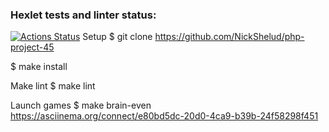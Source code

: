 ### Hexlet tests and linter status:
[![Actions Status](https://github.com/drozdiam/php-project-45/workflows/hexlet-check/badge.svg)](https://github.com/drozdiam/php-project-45/actions)
Setup
$ git clone https://github.com/NickShelud/php-project-45

$ make install

Make lint
$ make lint

Launch games
$ make brain-even
https://asciinema.org/connect/e80bd5dc-20d0-4ca9-b39b-24f58298f451
